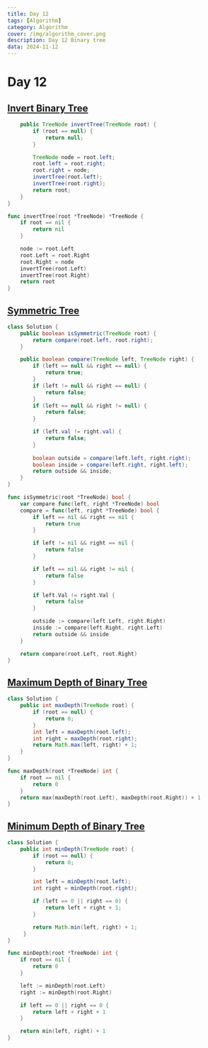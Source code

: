```yaml
---
title: Day 12
tags: [Algorithm]
category: Algorithm
cover: /img/algorithm_cover.png
description: Day 12 Binary tree
data: 2024-11-12
---
```


# Day 12

## [Invert Binary Tree](https://leetcode.com/problems/invert-binary-tree/description/)

```java
    public TreeNode invertTree(TreeNode root) {
        if (root == null) {
            return null;
        }

        TreeNode node = root.left;
        root.left = root.right;
        root.right = node;
        invertTree(root.left);
        invertTree(root.right);
        return root;
    }
}
```

```go
func invertTree(root *TreeNode) *TreeNode {
	if root == nil {
		return nil
	}

	node := root.Left
	root.Left = root.Right
	root.Right = node
	invertTree(root.Left)
	invertTree(root.Right)
	return root
}
```

## [Symmetric Tree](https://leetcode.com/problems/symmetric-tree/description/)

```java
class Solution {
    public boolean isSymmetric(TreeNode root) {
        return compare(root.left, root.right);
    }

    public boolean compare(TreeNode left, TreeNode right) {
        if (left == null && right == null) {
            return true;
        } 
        if (left != null && right == null) {
            return false;
        }
        if (left == null && right != null) {
            return false;
        }

        if (left.val != right.val) {
            return false;
        }
        
        boolean outside = compare(left.left, right.right);
        boolean inside = compare(left.right, right.left);
        return outside && inside;
    }
}
```

```go
func isSymmetric(root *TreeNode) bool {
	var compare func(left, right *TreeNode) bool
	compare = func(left, right *TreeNode) bool {
		if left == nil && right == nil {
			return true
		}

		if left != nil && right == nil {
			return false
		}

		if left == nil && right != nil {
			return false
		}

		if left.Val != right.Val {
			return false
		}

		outside := compare(left.Left, right.Right)
		inside := compare(left.Right, right.Left)
		return outside && inside
	}

	return compare(root.Left, root.Right)
}
```

## [Maximum Depth of Binary Tree](https://leetcode.com/problems/maximum-depth-of-binary-tree/description/)

```java
class Solution {
    public int maxDepth(TreeNode root) {
        if (root == null) {
            return 0;
        }
        int left = maxDepth(root.left);
        int right = maxDepth(root.right);
        return Math.max(left, right) + 1;
    }
}
```

```go
func maxDepth(root *TreeNode) int {
	if root == nil {
		return 0
	}
	return max(maxDepth(root.Left), maxDepth(root.Right)) + 1
}
```

## [Minimum Depth of Binary Tree](https://leetcode.com/problems/minimum-depth-of-binary-tree/description/)

```java
class Solution {
    public int minDepth(TreeNode root) {
        if (root == null) {
            return 0;
        }

        int left = minDepth(root.left);
        int right = minDepth(root.right);

        if (left == 0 || right == 0) {
            return left + right + 1;
        }

        return Math.min(left, right) + 1;
     }
}
```

```go
func minDepth(root *TreeNode) int {
	if root == nil {
		return 0
	}

	left := minDepth(root.Left)
	right := minDepth(root.Right)

	if left == 0 || right == 0 {
		return left + right + 1
	}

	return min(left, right) + 1
}
```

